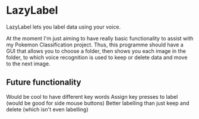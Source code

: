 # LazyLabel
LazyLabel lets you label data using your voice. 

At the moment I'm just aiming to have really basic functionality to assist with my Pokemon Classification project. 
Thus, this programme should have a GUI that allows you to choose a folder, then shows you each image in the folder, 
to which voice recognition is used to keep or delete data and move to the next image. 

## Future functionality
Would be cool to have different key words
Assign key presses to label (would be good for side mouse buttons)
Better labelling than just keep and delete (which isn't even labelling)